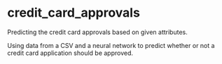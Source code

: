 # credit_card_approvals
Predicting the credit card approvals based on given attributes.

Using data from a CSV and a neural network to predict whether or not a credit card application should be approved. 
